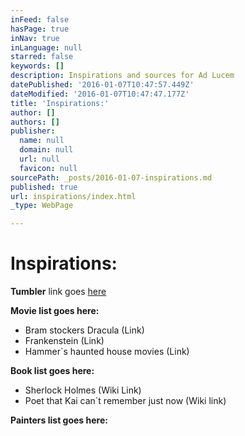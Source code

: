 ```yaml
---
inFeed: false
hasPage: true
inNav: true
inLanguage: null
starred: false
keywords: []
description: Inspirations and sources for Ad Lucem
datePublished: '2016-01-07T10:47:57.449Z'
dateModified: '2016-01-07T10:47:47.177Z'
title: 'Inspirations:'
author: []
authors: []
publisher:
  name: null
  domain: null
  url: null
  favicon: null
sourcePath: _posts/2016-01-07-inspirations.md
published: true
url: inspirations/index.html
_type: WebPage

---
```

# Inspirations:

**Tumbler** link goes [here][0]

**Movie list goes here:**

* Bram stockers Dracula (Link)
* Frankenstein (Link)
* Hammer\`s haunted house movies  (Link)

**Book list goes here:**

* Sherlock Holmes (Wiki Link)
* Poet that Kai can\`t remember just now (Wiki link)

**Painters list goes here:**

[0]: adlucem-larp.tumblr.com